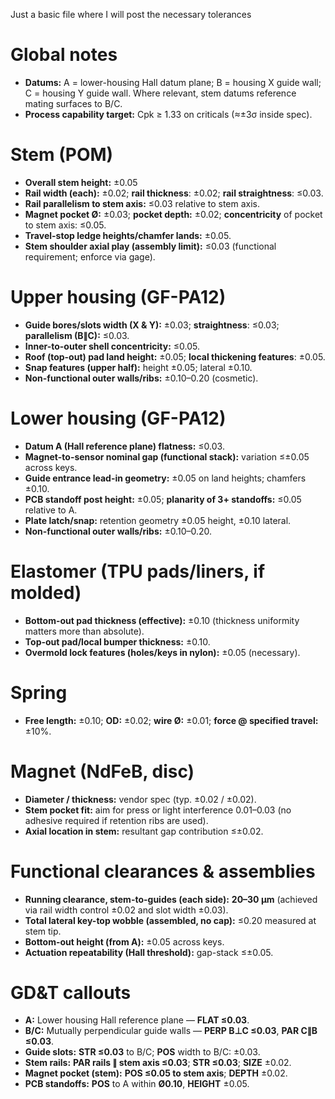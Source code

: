 Just a basic file where I will post the necessary tolerances

# Global notes

* **Datums:** A = lower-housing Hall datum plane; B = housing X guide wall; C = housing Y guide wall. Where relevant, stem datums reference mating surfaces to B/C.
* **Process capability target:** Cpk ≥ 1.33 on criticals (≈±3σ inside spec).

# Stem (POM)

* **Overall stem height:** ±0.05
* **Rail width (each):** ±0.02; **rail thickness**: ±0.02; **rail straightness**: ≤0.03.
* **Rail parallelism to stem axis:** ≤0.03 relative to stem axis.
* **Magnet pocket Ø:** ±0.03; **pocket depth:** ±0.02; **concentricity** of pocket to stem axis: ≤0.05.
* **Travel-stop ledge heights/chamfer lands:** ±0.05.
* **Stem shoulder axial play (assembly limit):** ≤0.03 (functional requirement; enforce via gage).

# Upper housing (GF-PA12)

* **Guide bores/slots width (X & Y):** ±0.03; **straightness**: ≤0.03; **parallelism (B∥C):** ≤0.03.
* **Inner-to-outer shell concentricity:** ≤0.05.
* **Roof (top-out) pad land height:** ±0.05; **local thickening features**: ±0.05.
* **Snap features (upper half):** height ±0.05; lateral ±0.10.
* **Non-functional outer walls/ribs:** ±0.10–0.20 (cosmetic).

# Lower housing (GF-PA12)

* **Datum A (Hall reference plane) flatness:** ≤0.03.
* **Magnet-to-sensor nominal gap (functional stack):** variation ≤±0.05 across keys.
* **Guide entrance lead-in geometry:** ±0.05 on land heights; chamfers ±0.10.
* **PCB standoff post height:** ±0.05; **planarity of 3+ standoffs:** ≤0.05 relative to A.
* **Plate latch/snap:** retention geometry ±0.05 height, ±0.10 lateral.
* **Non-functional outer walls/ribs:** ±0.10–0.20.

# Elastomer (TPU pads/liners, if molded)

* **Bottom-out pad thickness (effective):** ±0.10 (thickness uniformity matters more than absolute).
* **Top-out pad/local bumper thickness:** ±0.10.
* **Overmold lock features (holes/keys in nylon):** ±0.05 (necessary).

# Spring

* **Free length:** ±0.10; **OD:** ±0.02; **wire Ø:** ±0.01; **force @ specified travel:** ±10%.

# Magnet (NdFeB, disc)

* **Diameter / thickness:** vendor spec (typ. ±0.02 / ±0.02).
* **Stem pocket fit:** aim for press or light interference 0.01–0.03 (no adhesive required if retention ribs are used).
* **Axial location in stem:** resultant gap contribution ≤±0.02.

# Functional clearances & assemblies

* **Running clearance, stem-to-guides (each side):** **20–30 µm** (achieved via rail width control ±0.02 and slot width ±0.03).
* **Total lateral key-top wobble (assembled, no cap):** ≤0.20 measured at stem tip.
* **Bottom-out height (from A):** ±0.05 across keys.
* **Actuation repeatability (Hall threshold):** gap-stack ≤±0.05.

# GD\&T callouts

* **A:** Lower housing Hall reference plane — **FLAT ≤0.03**.
* **B/C:** Mutually perpendicular guide walls — **PERP B⊥C ≤0.03**, **PAR C∥B ≤0.03**.
* **Guide slots:** **STR ≤0.03** to B/C; **POS** width to B/C: ±0.03.
* **Stem rails:** **PAR rails ∥ stem axis ≤0.03**; **STR ≤0.03**; **SIZE** ±0.02.
* **Magnet pocket (stem):** **POS ≤0.05 to stem axis**; **DEPTH** ±0.02.
* **PCB standoffs:** **POS** to A within **Ø0.10**, **HEIGHT** ±0.05.
